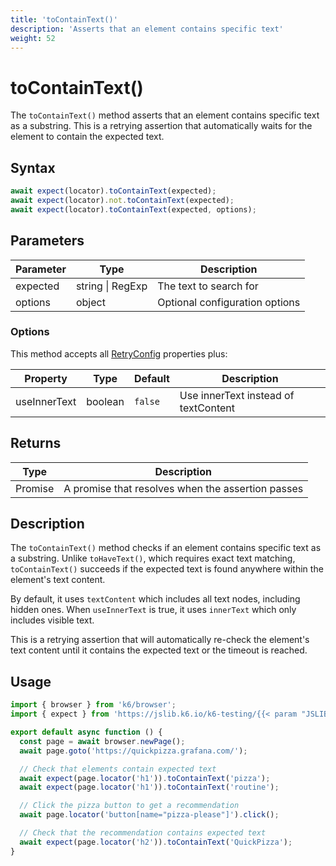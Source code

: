```yaml
---
title: 'toContainText()'
description: 'Asserts that an element contains specific text'
weight: 52
---
```


# toContainText()

The `toContainText()` method asserts that an element contains specific text as a substring. This is a retrying assertion that automatically waits for the element to contain the expected text.

## Syntax

<!-- eslint-skip -->

```javascript
await expect(locator).toContainText(expected);
await expect(locator).not.toContainText(expected);
await expect(locator).toContainText(expected, options);
```

## Parameters

| Parameter | Type             | Description                    |
| --------- | ---------------- | ------------------------------ |
| expected  | string \| RegExp | The text to search for         |
| options   | object           | Optional configuration options |

### Options

This method accepts all [RetryConfig](https://grafana.com/docs/k6/<K6_VERSION>/javascript-api/jslib/k6-testing/retrying-assertions/retryconfig) properties plus:

| Property     | Type    | Default | Description                          |
| ------------ | ------- | ------- | ------------------------------------ |
| useInnerText | boolean | `false` | Use innerText instead of textContent |

## Returns

| Type          | Description                                       |
| ------------- | ------------------------------------------------- |
| Promise<void> | A promise that resolves when the assertion passes |

## Description

The `toContainText()` method checks if an element contains specific text as a substring. Unlike `toHaveText()`, which requires exact text matching, `toContainText()` succeeds if the expected text is found anywhere within the element's text content.

By default, it uses `textContent` which includes all text nodes, including hidden ones. When `useInnerText` is true, it uses `innerText` which only includes visible text.

This is a retrying assertion that will automatically re-check the element's text content until it contains the expected text or the timeout is reached.

## Usage

<!-- md-k6:skip -->

```javascript
import { browser } from 'k6/browser';
import { expect } from 'https://jslib.k6.io/k6-testing/{{< param "JSLIB_TESTING_VERSION" >}}/index.js';

export default async function () {
  const page = await browser.newPage();
  await page.goto('https://quickpizza.grafana.com/');

  // Check that elements contain expected text
  await expect(page.locator('h1')).toContainText('pizza');
  await expect(page.locator('h1')).toContainText('routine');

  // Click the pizza button to get a recommendation
  await page.locator('button[name="pizza-please"]').click();

  // Check that the recommendation contains expected text
  await expect(page.locator('h2')).toContainText('QuickPizza');
}
```

